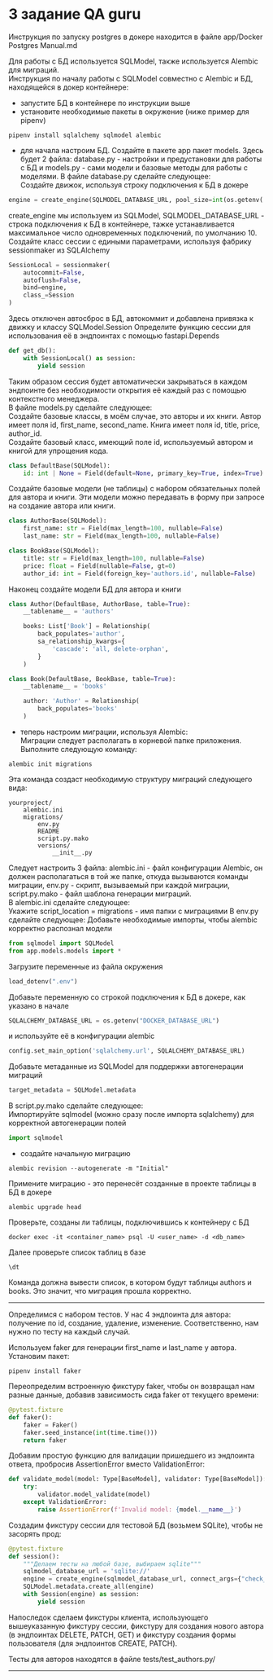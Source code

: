# 3 задание QA guru
Инструкция по запуску postgres в докере находится в файле app/Docker Postgres Manual.md

Для работы с БД используется SQLModel, также используется Alembic для миграций.  
Инструкция по началу работы с SQLModel совместно с Alembic и БД, находящейся в докер контейнере:
- запустите БД в контейнере по инструкции выше
- установите необходимые пакеты в окружение (ниже пример для pipenv)
```
pipenv install sqlalchemy sqlmodel alembic
```
- для начала настроим БД. Создайте в пакете app пакет models. Здесь будет 2 файла: database.py - настройки и предустановки для работы с БД и models.py - сами модели и базовые методы для работы с моделями.
В файле database.py сделайте следующее:  
Создайте движок, используя строку подключения к БД в докере
```python
engine = create_engine(SQLMODEL_DATABASE_URL, pool_size=int(os.getenv('DATABASE_POOL_SIZE', 10)))
```
create_engine мы используем из SQLModel, SQLMODEL_DATABASE_URL - строка подключения к БД в контейнере, тажке устанавливается максимальное число одновременных подключений, по умолчанию 10.
Создайте класс сессии с едиными параметрами, используя фабрику sessionmaker из SQLAlchemy
```python
SessionLocal = sessionmaker(
    autocommit=False,
    autoflush=False,
    bind=engine,
    class_=Session
)
```
Здесь отключен автосброс в БД, автокоммит и добавлена привязка к движку и классу SQLModel.Session
Определите функцию сессии для использования её в эндпоинтах с помощью fastapi.Depends
```python
def get_db():
    with SessionLocal() as session:
        yield session
```
Таким образом сессия будет автоматически закрываться в каждом эндпоинте без необходимости открытия её каждый раз с помощью контекстного менеджера.  
В файле models.py сделайте следующее:  
Создайте базовые классы, в моём случае, это авторы и их книги. Автор имеет поля id, first_name, second_name. Книга имеет поля id, title, price, author_id.  
Создайте базовый класс, имеющий поле id, используемый автором и книгой для упрощения кода.  
```python
class DefaultBase(SQLModel):
    id: int | None = Field(default=None, primary_key=True, index=True)
```
Создайте базовые модели (не таблицы) с набором обязательных полей для автора и книги. Эти модели можно передавать в форму при запросе на создание автора или книги.  
```python
class AuthorBase(SQLModel):
    first_name: str = Field(max_length=100, nullable=False)
    last_name: str = Field(max_length=100, nullable=False)

class BookBase(SQLModel):
    title: str = Field(max_length=100, nullable=False)
    price: float = Field(nullable=False, gt=0)
    author_id: int = Field(foreign_key='authors.id', nullable=False)
```
Наконец создайте модели БД для автора и книги
```python
class Author(DefaultBase, AuthorBase, table=True):
    __tablename__ = 'authors'

    books: List['Book'] = Relationship(
        back_populates='author',
        sa_relationship_kwargs={
            'cascade': 'all, delete-orphan',
        }
    )

class Book(DefaultBase, BookBase, table=True):
    __tablename__ = 'books'

    author: 'Author' = Relationship(
        back_populates='books'
    )
```
- теперь настроим миграции, используя Alembic:  
Миграции следует располагать в корневой папке приложения. Выполните следующую команду:
```
alembic init migrations
```
Эта команда создаст необходимую структуру миграций следующего вида:
```
yourproject/
    alembic.ini
    migrations/
        env.py
        README
        script.py.mako
        versions/
            __init__.py
```
Следует настроить 3 файла: alembic.ini - файл конфигурации Alembic, он должен располагаться в той же папке, откуда вызываются команды миграции, env.py - скрипт, вызываемый при каждой миграции, script.py.mako - файл шаблона генерации миграций.  
В alembic.ini сделайте следующее:  
Укажите script_location = migrations - имя папки с миграциями
В env.py сделайте следующее:
Добавьте необходимые импорты, чтобы alembic корректно распознал модели
```python
from sqlmodel import SQLModel
from app.models.models import *
```
Загрузите переменные из файла окружения
```python
load_dotenv(".env")
```
Добавьте переменную со строкой подключения к БД в докере, как указано в начале
```python
SQLALCHEMY_DATABASE_URL = os.getenv("DOCKER_DATABASE_URL")
```
и используйте её в конфигурации alembic
```python
config.set_main_option('sqlalchemy.url', SQLALCHEMY_DATABASE_URL)
```
Добавьте метаданные из SQLModel для поддержки автогенерации миграций
```python
target_metadata = SQLModel.metadata
```
В script.py.mako сделайте следующее:  
Импортируйте sqlmodel (можно сразу после импорта sqlalchemy) для корректной автогенерации полей
```python
import sqlmodel
```
- создайте начальную миграцию
```
alembic revision --autogenerate -m "Initial"
```
Примените миграцию - это перенесёт созданные в проекте таблицы в БД в докере
```
alembic upgrade head
```
Проверьте, созданы ли таблицы, подключившись к контейнеру с БД
```
docker exec -it <container_name> psql -U <user_name> -d <db_name>
```
Далее проверьте список таблиц в базе
```
\dt
```
Команда должна вывести список, в котором будут таблицы authors и books. Это значит, что миграция прошла корректно.

---

Определимся с набором тестов. У нас 4 эндпоинта для автора: получение по id, создание, удаление, изменение. Соответственно, нам нужно по тесту на каждый случай.

Используем faker для генерации first_name и last_name у автора. Установим пакет:
```
pipenv install faker
```
Переопределим встроенную фикстуру faker, чтобы он возвращал нам разные данные, добавив зависимость сида faker от текущего времени:
```python
@pytest.fixture
def faker():
    faker = Faker()
    faker.seed_instance(int(time.time()))
    return faker
```
Добавим простую функцию для валидации пришедшего из эндпоинта ответа, пробросив AssertionError вместо ValidationError:
```python
def validate_model(model: Type[BaseModel], validator: Type[BaseModel]):
    try:
        validator.model_validate(model)
    except ValidationError:
        raise AssertionError(f'Invalid model: {model.__name__}')
```
Создадим фикстуру сессии для тестовой БД (возьмем SQLite), чтобы не засорять прод:
```python
@pytest.fixture
def session():
    """Делаем тесты на любой базе, выбираем sqlite"""
    sqlmodel_database_url = 'sqlite://'
    engine = create_engine(sqlmodel_database_url, connect_args={"check_same_thread": False}, poolclass=StaticPool)
    SQLModel.metadata.create_all(engine)
    with Session(engine) as session:
        yield session
```
Напоследок сделаем фикстуры клиента, использующего вышеуказанную фикстуру сессии, фикстуру для создания нового автора (в эндпоинтах DELETE, PATCH, GET) и фикстуру создания формы пользователя (для эндпоинтов CREATE, PATCH).

Тесты для авторов находятся в файле tests/test_authors.py/

---

